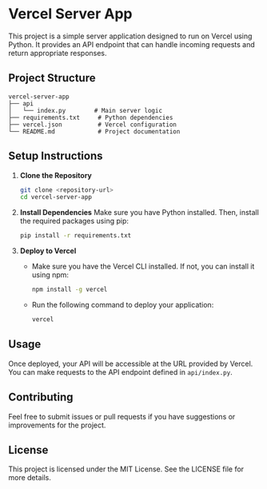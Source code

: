 # Vercel Server App

This project is a simple server application designed to run on Vercel using Python. It provides an API endpoint that can handle incoming requests and return appropriate responses.

## Project Structure

```
vercel-server-app
├── api
│   └── index.py        # Main server logic
├── requirements.txt     # Python dependencies
├── vercel.json          # Vercel configuration
└── README.md            # Project documentation
```

## Setup Instructions

1. **Clone the Repository**
   ```bash
   git clone <repository-url>
   cd vercel-server-app
   ```

2. **Install Dependencies**
   Make sure you have Python installed. Then, install the required packages using pip:
   ```bash
   pip install -r requirements.txt
   ```

3. **Deploy to Vercel**
   - Make sure you have the Vercel CLI installed. If not, you can install it using npm:
     ```bash
     npm install -g vercel
     ```
   - Run the following command to deploy your application:
     ```bash
     vercel
     ```

## Usage

Once deployed, your API will be accessible at the URL provided by Vercel. You can make requests to the API endpoint defined in `api/index.py`.

## Contributing

Feel free to submit issues or pull requests if you have suggestions or improvements for the project.

## License

This project is licensed under the MIT License. See the LICENSE file for more details.